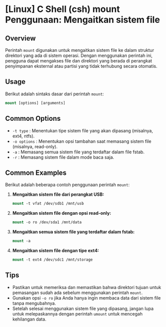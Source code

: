 # [Linux] C Shell (csh) mount Penggunaan: Mengaitkan sistem file

## Overview
Perintah `mount` digunakan untuk mengaitkan sistem file ke dalam struktur direktori yang ada di sistem operasi. Dengan menggunakan perintah ini, pengguna dapat mengakses file dan direktori yang berada di perangkat penyimpanan eksternal atau partisi yang tidak terhubung secara otomatis.

## Usage
Berikut adalah sintaks dasar dari perintah `mount`:

```csh
mount [options] [arguments]
```

## Common Options
- `-t type` : Menentukan tipe sistem file yang akan dipasang (misalnya, ext4, ntfs).
- `-o options` : Menentukan opsi tambahan saat memasang sistem file (misalnya, read-only).
- `-a` : Memasang semua sistem file yang terdaftar dalam file fstab.
- `-r` : Memasang sistem file dalam mode baca saja.

## Common Examples
Berikut adalah beberapa contoh penggunaan perintah `mount`:

1. **Mengaitkan sistem file dari perangkat USB:**
   ```csh
   mount -t vfat /dev/sdb1 /mnt/usb
   ```

2. **Mengaitkan sistem file dengan opsi read-only:**
   ```csh
   mount -o ro /dev/sda1 /mnt/data
   ```

3. **Mengaitkan semua sistem file yang terdaftar dalam fstab:**
   ```csh
   mount -a
   ```

4. **Mengaitkan sistem file dengan tipe ext4:**
   ```csh
   mount -t ext4 /dev/sdc1 /mnt/storage
   ```

## Tips
- Pastikan untuk memeriksa dan memastikan bahwa direktori tujuan untuk pemasangan sudah ada sebelum menggunakan perintah `mount`.
- Gunakan opsi `-o ro` jika Anda hanya ingin membaca data dari sistem file tanpa mengubahnya.
- Setelah selesai menggunakan sistem file yang dipasang, jangan lupa untuk melepaskannya dengan perintah `umount` untuk mencegah kehilangan data.